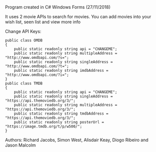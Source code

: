 Program created in C# Windows Forms (27/11/2018)

It uses 2 movie APIs to search for movies. You can add movies into your wish list, seen list and view more info

Change API Keys:

    public class OMDB
    {
        public static readonly string api = "CHANGEME";
        public static readonly string multipleAddress = "http://www.omdbapi.com/?s=";
        public static readonly string singleAddress = "http://www.omdbapi.com/?t=";
        public static readonly string imdbAddress = "http://www.omdbapi.com/?i=";
    }
    public class TMDB
    {
        public static readonly string api = "CHANGEME";
        public static readonly string singleAddress = "https://api.themoviedb.org/3/";
        public static readonly string multipleAddress = "https://api.themoviedb.org/3/";
        public static readonly string tmdbAddress = "https://api.themoviedb.org/3/";
        public static readonly string posterUrl = "https://image.tmdb.org/t/p/w500/";
    }

Authors: Richard Jacobs, Simon West, Alisdair Keay, Diogo Ribeiro and Jason Malcolm
